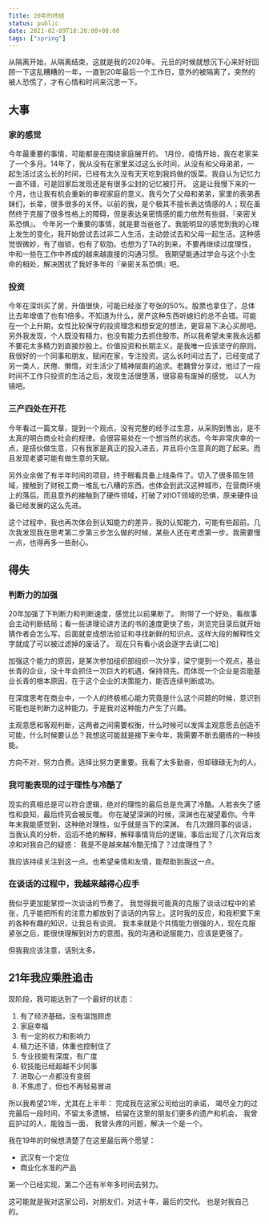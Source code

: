 ```yaml
---
Title: 20年的终结
status: public
date: 2021-02-09T18:20:00+08:00
tags: ["spring"]
---
```


从隔离开始，从隔离结束，这就是我的2020年。
元旦的时候就想沉下心来好好回顾一下这乱糟糟的一年，一直到20年最后一个工作日，意外的被隔离了，突然的被人恐慌了，才有心情和时间来沉思一下。

## 大事
### 家的感觉
今年最重要的事情，可能都是在围绕家庭展开的。
1月份，疫情开始，我在老家呆了一个多月。14年了，我从没有在家里呆过这么长时间，从没有和父母弟弟，一起生活过这么长的时间，已经有太久没有天天吃到我妈做的饭菜。我自认为记忆力一直不错，可是回家后发现还是有很多尘封的记忆被打开。
这是让我慢下来的一个月，也让我有机会重新的审视家庭的意义。我亏欠了父母和弟弟，家里的表弟表妹们，长辈，很多很多的关怀。以前的我，是个极其不擅长表达情感的人；现在虽然终于克服了很多性格上的障碍，但是表达亲密情感的能力依然有些弱，『亲密关系恐惧』。
今年另一个重要的事情，就是要当爸爸了。我能明显的感觉到我的心理上发生的变化，我开始尝试去过非二人生活，主动尝试去和父母一起生活。这种感觉很微妙，有了枷锁，也有了软肋。也想为了TA的到来，不要再继续过度理性，中和一些在工作中养成的越来越直接的沟通习惯。
我期望能通过学会与这个小生命的相处，解决困扰了我好多年的『亲密关系恐惧』吧。

### 投资
今年在深圳买了房，升值很快，可能已经涨了夸张的50%。股票也拿住了，总体比去年增值了也有1倍多。不知道为什么，房产这种东西听媳妇的总不会错。可能在一个上升期，女性比较保守的投资理念和想安定的想法，更容易下决心买房吧。
另外我发现，个人既没有精力，也没有能力去抓住股市。所以我希望未来我永远都不要花太多精力到直接炒股上。价值投资和长期主义，是我唯一应该坚守的原则。
我很好的一个同事和朋友，赋闲在家，专注投资。这么长时间过去了，已经变成了另一类人，厌倦、懒惰，对生活少了精神层面的追求。老魏曾分享过，他过了一段时间不工作只投资的生活之后，发现生活很堕落，很容易有废掉的感觉。
以人为镜吧。

### 三产四处在开花
今年看过一篇文章，提到一个观点，没有完整的经手过生意，从采购到售出，是不太真的明白商业社会的规律。会很容易处在一个想当然的状态。今年非常庆幸的一点，是搭伙做生意，只有我家是真正的投入进去，并且将小生意真的跑了起来。而且发现老婆可能有做生意的天赋。

另外业余做了有半年时间的项目，终于眼看具备上线条件了。切入了很多陌生领域，接触到了财税工商一堆乱七八糟的东西。也体会到武汉这种城市，在营商环境上的落后。而且意外的接触到了硬件领域，打破了对IOT领域的恐惧，原来硬件设备已经发展的这么先进。

这个过程中，我也再次体会到认知能力的差异，我的认知能力，可能有些超前。几次我发现我在思考第二步第三步怎么做的时候，某些人还在考虑第一步。我需要慢一点，也得再多一些耐心。


## 得失

### 判断力的加强
20年加强了下判断力和判断速度，感觉比以前果断了。
附带了一个好处，看故事会主动判断结局；看一些讲理论讲方法的书的速度更快了些，浏览完目录后就开始猜作者会怎么写，后面就变成想法验证和寻找新鲜的知识点。这样大段的解释性文字就成了可以被过滤掉的废话了。
现在只有看小说会逐字去读[二哈] ​​​

加强这个能力的原因，是某次参加组织部组织一次分享，梁宁提到一个观点，基业长青的企业，没十年会抓住一次巨大的机遇，保持领先。而体现一个企业是否能基业长青的根本原因，在于这个企业的决策能力，能否连续判断成功。

在深度思考在商业中，一个人的终极核心能力究竟是什么这个问题的时候，意识到可能也是判断力这种能力。于是我对这种能力产生了兴趣。

主观意愿和客观判断，这两者之间需要权衡，什么时候可以发挥主观意愿去创造不可能，什么时候要认怂？我想这可能就是接下来今年，我需要不断去磨练的一种技能。

方向不对，努力白费。选择比努力更重要。我看了太多勤奋，但却碌碌无为的人。


### 我可能表现的过于理性与冷酷了

现实的真相总是可以符合逻辑，绝对的理性的最后总是充满了冷酷。人若丧失了感性和良知，最后终究会被反噬。
你在凝望深渊的时候，深渊也在凝望着你。今年年末我能感觉到，这种绝对理性，似乎就是当下的深渊。
有几次跟同事的谈话，当我认真的分析，滔滔不绝的解释，解释事情背后的逻辑，事后出现了几次背后发凉和对我自己的疑惑：
我是不是越来越冷酷无情了？过度理性了？

我应该持续关注到这一点。也希望亲情和友情，能帮助到我这一点。

### 在谈话的过程中，我越来越得心应手
我似乎更加能掌控一次谈话的节奏了。
我觉得我可能真的克服了谈话过程中的紧张，几乎能把所有的注意力都放到了谈话的内容上。这时我的反应，和我积累下来的各种有趣的知识，让我总有谈资。
我本来就是个共情能力很强的人，现在克服紧张之后，能很快理解到对方的意图。我的沟通和说服能力，应该是更强了。

但我我应该注意，话别太多。

## 21年我应乘胜追击
现阶段，我可能达到了一个最好的状态：

1. 有了经济基础，没有温饱顾虑
2. 家庭幸福
3. 有一定的权力和影响力
4. 精力还不错，体重也控制住了
5. 专业技能有深度，有广度
6. 软技能已经超越不少同事
7. 进取心一点都没有变弱
8. 不焦虑了，但也不再轻易冒进

所以我希望21年，尤其在上半年：
完成我在这家公司给出的承诺，
竭尽全力的过完最后一段时间，不留太多遗憾，
给留在这里的朋友们更多的遗产和机会，
我曾庇护过的人，能独当一面，
我曾头疼的问题，解决一个是一个。

我在19年的时候想清楚了在这里最后两个愿望：

* 武汉有一个定位
* 商业化水准的产品

第一个已经实现，第二个还有半年多时间去努力。

这可能就是我对这家公司，对朋友们，对这十年，最后的交代。
也是对我自己的。